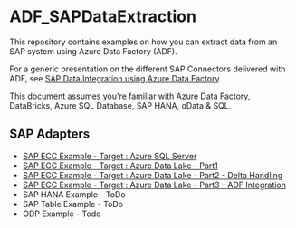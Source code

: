 # ADF_SAPDataExtraction
This repository contains examples on how you can extract data from an SAP system using Azure Data Factory (ADF).

For a generic presentation on the different SAP Connectors delivered with ADF, see [SAP Data Integration using Azure Data Factory](https://github.com/Azure/Azure-DataFactory/blob/master/whitepaper/SAP%20Data%20Integration%20using%20Azure%20Data%20Factory.pdf).

This document assumes you're familiar with Azure Data Factory, DataBricks, Azure SQL Database, SAP HANA, oData & SQL.

## SAP Adapters
* [SAP ECC Example - Target : Azure SQL Server](SAPECCAdapter.md) 
* [SAP ECC Example - Target : Azure Data Lake - Part1](SAPECC_DataLake.md)
* [SAP ECC Example - Target : Azure Data Lake - Part2 - Delta Handling](SAPECC_DataLake2.md)
* [SAP ECC Example - Target : Azure Data Lake - Part3 - ADF Integration](SAPECC_DataLake3.md)
* SAP HANA Example - ToDo
* SAP Table Example - ToDo
* ODP Example - Todo






